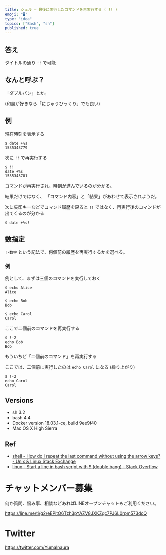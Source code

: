```yaml
---
title: シェル — 最後に実行したコマンドを再実行する ( !! )
emoji: "🖥"
type: "idea"
topics: ["Bash", "sh"]
published: true
---
```


## 答え

タイトルの通り `!!` で可能


## なんと呼ぶ？

「ダブルバン」とか。

(和風が好きなら「にじゅうびっくり」でも良い)

## 例

現在時刻を表示する

```
$ date +%s
1535343779
```

次に `!!` で再実行する


```
$ !!
date +%s
1535343781
```

コマンドが再実行され、時刻が進んでいるのが分かる。

結果だけではなく、
「コマンド内容」と「結果」があわせて表示されようだ。

次に矢印キーなどでコマンド履歴を戻ると
`!!` ではなく、再実行後のコマンドが出てくるのが分かる

```
$ date +%s!
```

## 数指定

`!-数字` という記法で、何個前の履歴を再実行するかを選べる。

### 例

例として、まずは三個のコマンドを実行しておく

```
$ echo Alice
Alice
```

```
$ echo Bob
Bob
```

```
$ echo Carol
Carol
```

ここで二個前のコマンドを再実行する

```
$ !-2
echo Bob
Bob
```

もういちど「二個前のコマンド」を再実行する

ここでは、二個前に実行したのは `echo Carol` になる (繰り上がり)

```
$ !-2
echo Carol
Carol
```

## Versions

- sh 3.2
- bash 4.4
- Docker version 18.03.1-ce, build 9ee9f40
- Mac OS X High Sierra

## Ref

- [shell - How do I repeat the last command without using the arrow keys? - Unix & Linux Stack Exchange](https://unix.stackexchange.com/questions/147563/how-do-i-repeat-the-last-command-without-using-the-arrow-keys)
- [linux - Start a line in bash script with !! (double bang) - Stack Overflow](https://stackoverflow.com/questions/42193396/start-a-line-in-bash-script-with-double-bang)








<!-- Update From Qiita API -->

# チャットメンバー募集


何か質問、悩み事、相談などあればLINEオープンチャットもご利用ください。

https://line.me/ti/g2/eEPltQ6Tzh3pYAZV8JXKZqc7PJ6L0rpm573dcQ





# Twitter


https://twitter.com/YumaInaura


<!-- Update From Qiita API -->


